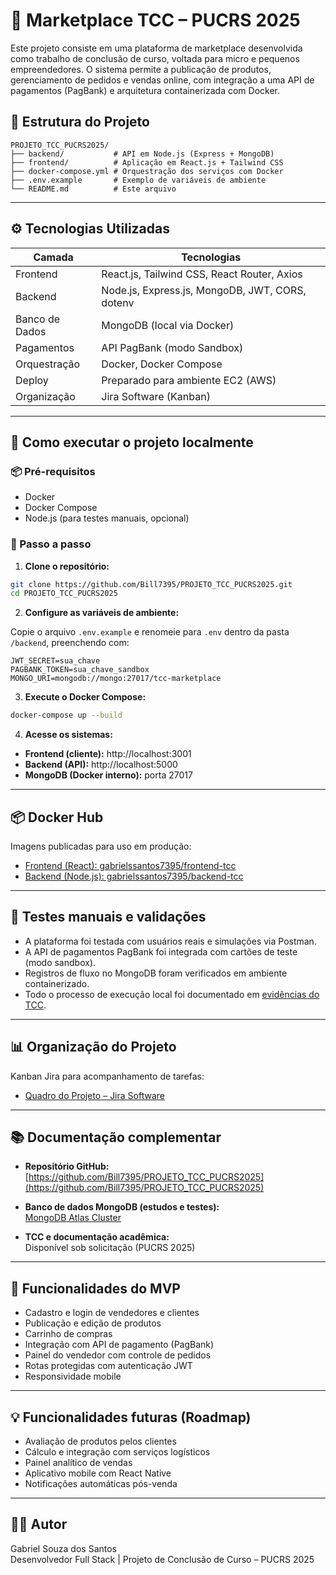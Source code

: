 
# 🛒 Marketplace TCC – PUCRS 2025

Este projeto consiste em uma plataforma de marketplace desenvolvida como trabalho de conclusão de curso, voltada para micro e pequenos empreendedores. O sistema permite a publicação de produtos, gerenciamento de pedidos e vendas online, com integração a uma API de pagamentos (PagBank) e arquitetura containerizada com Docker.

## 📁 Estrutura do Projeto

```
PROJETO_TCC_PUCRS2025/
├── backend/           # API em Node.js (Express + MongoDB)
├── frontend/          # Aplicação em React.js + Tailwind CSS
├── docker-compose.yml # Orquestração dos serviços com Docker
├── .env.example       # Exemplo de variáveis de ambiente
└── README.md          # Este arquivo
```

---

## ⚙️ Tecnologias Utilizadas

| Camada        | Tecnologias                                                |
|---------------|------------------------------------------------------------|
| Frontend      | React.js, Tailwind CSS, React Router, Axios                |
| Backend       | Node.js, Express.js, MongoDB, JWT, CORS, dotenv            |
| Banco de Dados| MongoDB (local via Docker)                                 |
| Pagamentos    | API PagBank (modo Sandbox)                                 |
| Orquestração  | Docker, Docker Compose                                     |
| Deploy        | Preparado para ambiente EC2 (AWS)                          |
| Organização   | Jira Software (Kanban)                                     |

---

## 🚀 Como executar o projeto localmente

### 📦 Pré-requisitos

- Docker
- Docker Compose
- Node.js (para testes manuais, opcional)

### 🔧 Passo a passo

1. **Clone o repositório:**

```bash
git clone https://github.com/Bill7395/PROJETO_TCC_PUCRS2025.git
cd PROJETO_TCC_PUCRS2025
```

2. **Configure as variáveis de ambiente:**

Copie o arquivo `.env.example` e renomeie para `.env` dentro da pasta `/backend`, preenchendo com:

```env
JWT_SECRET=sua_chave
PAGBANK_TOKEN=sua_chave_sandbox
MONGO_URI=mongodb://mongo:27017/tcc-marketplace
```

3. **Execute o Docker Compose:**

```bash
docker-compose up --build
```

4. **Acesse os sistemas:**

- **Frontend (cliente):** http://localhost:3001  
- **Backend (API):** http://localhost:5000  
- **MongoDB (Docker interno):** porta 27017

---

## 📦 Docker Hub

Imagens publicadas para uso em produção:

- [Frontend (React): gabrielssantos7395/frontend-tcc](https://hub.docker.com/repository/docker/gabrielssantos7395/frontend-tcc/general)  
- [Backend (Node.js): gabrielssantos7395/backend-tcc](https://hub.docker.com/repository/docker/gabrielssantos7395/backend-tcc/general)

---

## 🧪 Testes manuais e validações

- A plataforma foi testada com usuários reais e simulações via Postman.
- A API de pagamentos PagBank foi integrada com cartões de teste (modo sandbox).
- Registros de fluxo no MongoDB foram verificados em ambiente containerizado.
- Todo o processo de execução local foi documentado em [evidências do TCC](#).

---

## 📊 Organização do Projeto

Kanban Jira para acompanhamento de tarefas:

- [Quadro do Projeto – Jira Software](https://gabrielsouzasantos1995.atlassian.net/jira/software/projects/KAN/boards/1)

---

## 📚 Documentação complementar

- **Repositório GitHub:**  
  [https://github.com/Bill7395/PROJETO_TCC_PUCRS2025](https://github.com/Bill7395/PROJETO_TCC_PUCRS2025)

- **Banco de dados MongoDB (estudos e testes):**  
  [MongoDB Atlas Cluster](https://cloud.mongodb.com/v2/66e86651809448346ff2f4d7#/clusters)

- **TCC e documentação acadêmica:**  
  Disponível sob solicitação (PUCRS 2025)

---

## 📌 Funcionalidades do MVP

- Cadastro e login de vendedores e clientes
- Publicação e edição de produtos
- Carrinho de compras
- Integração com API de pagamento (PagBank)
- Painel do vendedor com controle de pedidos
- Rotas protegidas com autenticação JWT
- Responsividade mobile

---

## 💡 Funcionalidades futuras (Roadmap)

- Avaliação de produtos pelos clientes
- Cálculo e integração com serviços logísticos
- Painel analítico de vendas
- Aplicativo mobile com React Native
- Notificações automáticas pós-venda

---

## 👨‍💻 Autor

Gabriel Souza dos Santos  
Desenvolvedor Full Stack | Projeto de Conclusão de Curso – PUCRS 2025

